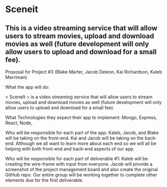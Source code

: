 # Sceneit

## This is a video streaming service that will allow users to stream movies, upload and download movies as well (future development will only allow users to upload and download for a small fee).

Proposal for Project #3
(Blake Marter, Jacob Deleon, Kai Richardson, Kaleb Merriman)

What the app will do:

< SceneIt > is a video streaming service that will allow users to stream movies, upload and download movies as well (future development will only allow users to upload and download for a small fee).

What Technologies they expect their app to implement:
Mongo, Express, React, Node,

Who will be responsible for each part of the app:
Kaleb, Jacob, and Blake will be taking on the front-end.
Kai and Jacob will be taking on the back-end.
Although we all want to learn more about each end so we will all be helping with both front-end and back-end aspects of our app.

Who will be responsible for each part of deliverable #1:
Kaleb will be creating the wire-frame with input from everyone.
Jacob will provide a screenshot of the project management board and also create the original GitHub repo.
Our entire group will be working together to complete other elements due for the first deliverable.
